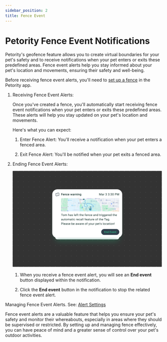 ```yaml
---
sidebar_position: 2
title: Fence Event
---
```


# Petority Fence Event Notifications
Petority's geofence feature allows you to create virtual boundaries for your pet's safety and to receive notifications when your pet enters or exits these predefined areas. Fence event alerts help you stay informed about your pet's location and movements, ensuring their safety and well-being.

Before receiving fence event alerts, you'll need to [set up a fence](/docs/petority/features/fence) in the Petority app.

1. Receiving Fence Event Alerts:

	Once you've created a fence, you'll automatically start receiving fence event notifications when your pet enters or exits these predefined areas. These alerts will help you stay updated on your pet's location and movements. 

	Here's what you can expect:

	1. Enter Fence Alert: You'll receive a notification when your pet enters a fenced area.

	2. Exit Fence Alert: You'll be notified when your pet exits a fenced area.

2. Ending Fence Event Alerts:

	![End event](/img/notification/Fence-Event.jpg)

	1. When you receive a fence event alert, you will see an **End event** button displayed within the notification. 

	2. Click the **End event** button in the notification to stop the related fence event alert.

Managing Fence Event Alerts. See: [Alert Settings](/docs/petority/general-setting/notification)

Fence event alerts are a valuable feature that helps you ensure your pet's safety and monitor their whereabouts, especially in areas where they should be supervised or restricted. By setting up and managing fence effectively, you can have peace of mind and a greater sense of control over your pet's outdoor activities.
